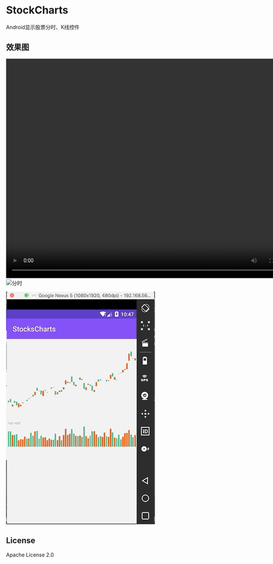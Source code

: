 # StockCharts
Android显示股票分时、K线控件

## 效果图
<video src="./test.mp4" width="800px" height="600px" controls="controls"></video>
![分时](/shot/ts.gif)

![K线](/shot/kline.gif)

## License
  Apache License 2.0